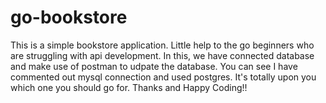 # go-bookstore

This is a simple bookstore application. Little help to the go beginners who are struggling with api development. In this, we have connected database and make use of postman to udpate the database. You can see I have commented out mysql connection and used postgres. It's totally upon you which one you should go for. Thanks and Happy Coding!!
